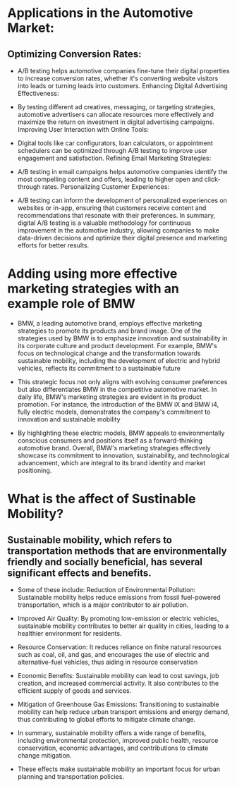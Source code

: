 # Applications in the Automotive Market:

## Optimizing Conversion Rates:

* A/B testing helps automotive companies fine-tune their digital properties to increase conversion rates, whether it's converting website visitors into leads or turning leads into customers.
Enhancing Digital Advertising Effectiveness:

* By testing different ad creatives, messaging, or targeting strategies, automotive advertisers can allocate resources more effectively and maximize the return on investment in digital advertising campaigns.
Improving User Interaction with Online Tools:

* Digital tools like car configurators, loan calculators, or appointment schedulers can be optimized through A/B testing to improve user engagement and satisfaction.
Refining Email Marketing Strategies:

* A/B testing in email campaigns helps automotive companies identify the most compelling content and offers, leading to higher open and click-through rates.
Personalizing Customer Experiences:

* A/B testing can inform the development of personalized experiences on websites or in-app, ensuring that customers receive content and recommendations that resonate with their preferences.
In summary, digital A/B testing is a valuable methodology for continuous improvement in the automotive industry, allowing companies to make data-driven decisions and optimize their digital presence and marketing efforts for better results.

# Adding using more effective marketing strategies with an example role of BMW

* BMW, a leading automotive brand, employs effective marketing strategies to promote its products and brand image. One of the strategies used by BMW is to emphasize innovation and sustainability in its corporate culture and product development. For example, BMW's focus on technological change and the transformation towards sustainable mobility, including the development of electric and hybrid vehicles, reflects its commitment to a sustainable future

* This strategic focus not only aligns with evolving consumer preferences but also differentiates BMW in the competitive automotive market.
In daily life, BMW's marketing strategies are evident in its product promotion. For instance, the introduction of the BMW iX and BMW i4, fully electric models, demonstrates the company's commitment to innovation and sustainable mobility

* By highlighting these electric models, BMW appeals to environmentally conscious consumers and positions itself as a forward-thinking automotive brand.
Overall, BMW's marketing strategies effectively showcase its commitment to innovation, sustainability, and technological advancement, which are integral to its brand identity and market positioning.

# What is the affect of Sustinable Mobility?
## Sustainable mobility, which refers to transportation methods that are environmentally friendly and socially beneficial, has several significant effects and benefits. 

* Some of these include:
Reduction of Environmental Pollution: Sustainable mobility helps reduce emissions from fossil fuel-powered transportation, which is a major contributor to air pollution.

* Improved Air Quality: By promoting low-emission or electric vehicles, sustainable mobility contributes to better air quality in cities, leading to a healthier environment for residents.

* Resource Conservation: It reduces reliance on finite natural resources such as coal, oil, and gas, and encourages the use of electric and alternative-fuel vehicles, thus aiding in resource conservation


* Economic Benefits: Sustainable mobility can lead to cost savings, job creation, and increased commercial activity. It also contributes to the efficient supply of goods and services.

* Mitigation of Greenhouse Gas Emissions: Transitioning to sustainable mobility can help reduce urban transport emissions and energy demand, thus contributing to global efforts to mitigate climate change.

* In summary, sustainable mobility offers a wide range of benefits, including environmental protection, improved public health, resource conservation, economic advantages, and contributions to climate change mitigation.

* These effects make sustainable mobility an important focus for urban planning and transportation policies.
